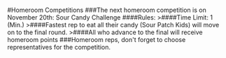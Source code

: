 <br/>
#Homeroom Competitions
###The next homeroom competition is on November 20th: Sour Candy Challenge
####Rules:
>####Time Limit: 1 (Min.)
>####Fastest rep to eat all their candy (Sour Patch Kids) will move on to the final round.
>####All who advance to the final will receive homeroom points
###Homeroom reps, don't forget to choose representatives for the competition.

<!--# Look At the Books Drive

### When: 5/20-6/3
### What: Collecting gently used books to help raise money for Nepal earthquake relief
### _The books will be sold to the Recycle Bookstore, and all profits will be donated_
### Where: Collection boxes are located in both locker rooms and in front of the MP room-->

